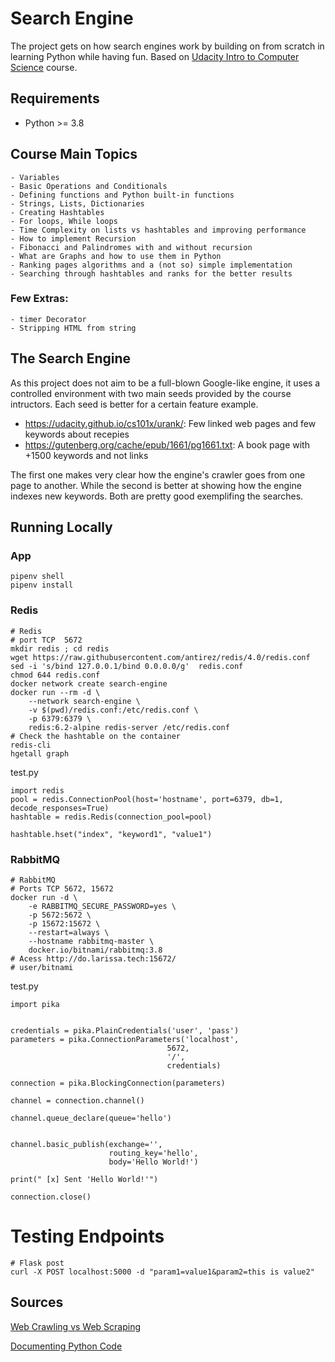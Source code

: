 # Search Engine

The project gets on how search engines work by building on from scratch in learning Python while having fun.
Based on [Udacity Intro to Computer Science](https://classroom.udacity.com/courses/cs101) course.

## Requirements

- Python >= 3.8

## Course Main Topics

    - Variables
    - Basic Operations and Conditionals
    - Defining functions and Python built-in functions
    - Strings, Lists, Dictionaries
    - Creating Hashtables
    - For loops, While loops
    - Time Complexity on lists vs hashtables and improving performance
    - How to implement Recursion
    - Fibonacci and Palindromes with and without recursion
    - What are Graphs and how to use them in Python
    - Ranking pages algorithms and a (not so) simple implementation
    - Searching through hashtables and ranks for the better results

### Few Extras:

    - timer Decorator
    - Stripping HTML from string

## The Search Engine

As this project does not aim to be a full-blown Google-like engine, it uses a controlled environment with two main seeds provided by the course intructors. Each seed is better for a certain feature example.

- https://udacity.github.io/cs101x/urank/: Few linked web pages and few keywords about recepies
- https://gutenberg.org/cache/epub/1661/pg1661.txt: A book page with +1500 keywords and not links

The first one makes very clear how the engine's crawler goes from one page to another.
While the second is better at showing how the engine indexes new keywords.
Both are pretty good exemplifing the searches.

## Running Locally

### App

~~~~
pipenv shell
pipenv install
~~~~

### Redis
~~~~
# Redis
# port TCP	5672
mkdir redis ; cd redis
wget https://raw.githubusercontent.com/antirez/redis/4.0/redis.conf
sed -i 's/bind 127.0.0.1/bind 0.0.0.0/g'  redis.conf
chmod 644 redis.conf
docker network create search-engine
docker run --rm -d \
    --network search-engine \
    -v $(pwd)/redis.conf:/etc/redis.conf \
    -p 6379:6379 \
    redis:6.2-alpine redis-server /etc/redis.conf
# Check the hashtable on the container
redis-cli
hgetall graph
~~~~

test.py
~~~~
import redis
pool = redis.ConnectionPool(host='hostname', port=6379, db=1, decode_responses=True)
hashtable = redis.Redis(connection_pool=pool)

hashtable.hset("index", "keyword1", "value1")
~~~~

### RabbitMQ

~~~~
# RabbitMQ
# Ports TCP	5672, 15672
docker run -d \
    -e RABBITMQ_SECURE_PASSWORD=yes \
    -p 5672:5672 \
    -p 15672:15672 \
    --restart=always \
    --hostname rabbitmq-master \
    docker.io/bitnami/rabbitmq:3.8
# Acess http://do.larissa.tech:15672/
# user/bitnami
~~~~

test.py
~~~~
import pika


credentials = pika.PlainCredentials('user', 'pass')
parameters = pika.ConnectionParameters('localhost',
                                   5672,
                                   '/',
                                   credentials)

connection = pika.BlockingConnection(parameters)

channel = connection.channel()

channel.queue_declare(queue='hello')


channel.basic_publish(exchange='',
                      routing_key='hello',
                      body='Hello World!')

print(" [x] Sent 'Hello World!'")

connection.close()
~~~~

# Testing Endpoints

~~~~
# Flask post
curl -X POST localhost:5000 -d "param1=value1&param2=this is value2"
~~~~

## Sources

[Web Crawling vs Web Scraping](https://blog.apify.com/what-is-web-scraping/)

[Documenting Python Code](https://realpython.com/documenting-python-code/)